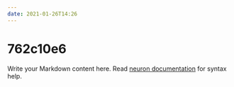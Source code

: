 ```yaml
---
date: 2021-01-26T14:26
---
```


# 762c10e6

Write your Markdown content here. Read [neuron documentation](https://neuron.zettel.page/2011404.html) for syntax help.

